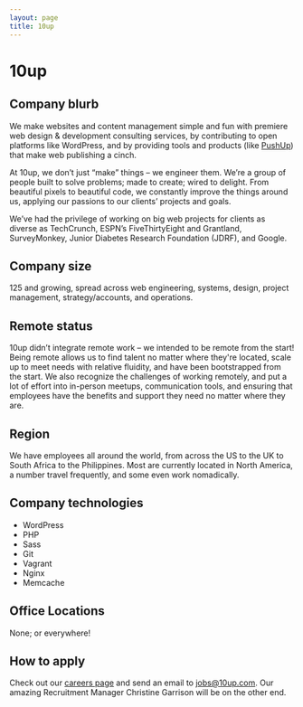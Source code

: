 ```yaml
---
layout: page
title: 10up
---
```


# 10up

## Company blurb

We make websites and content management simple and fun with premiere web design & development consulting services, by contributing to open platforms like WordPress, and by providing tools and products (like [PushUp](pushupnotifications.com)) that make web publishing a cinch.

At 10up, we don’t just “make” things – we engineer them. We’re a group of people built to solve problems; made to create; wired to delight. From beautiful pixels to beautiful code, we constantly improve the things around us, applying our passions to our clients’ projects and goals.

We’ve had the privilege of working on big web projects for clients as diverse as TechCrunch, ESPN’s FiveThirtyEight and Grantland, SurveyMonkey, Junior Diabetes Research Foundation (JDRF), and Google.

## Company size

125 and growing, spread across web engineering, systems, design, project management, strategy/accounts, and operations.

## Remote status

10up didn’t integrate remote work – we intended to be remote from the start! Being remote allows us to find talent no matter where they're located, scale up to meet needs with relative fluidity, and have been bootstrapped from the start. We also recognize the challenges of working remotely, and put a lot of effort into in-person meetups, communication tools, and ensuring that employees have the benefits and support they need no matter where they are.

## Region

We have employees all around the world, from across the US to the UK to South Africa to the Philippines. Most are currently located in North America, a number travel frequently, and some even work nomadically.

## Company technologies

* WordPress
* PHP
* Sass
* Git
* Vagrant
* Nginx
* Memcache

## Office Locations

None; or everywhere!

## How to apply

Check out our [careers page](http://10up.com/careers/) and send an email to jobs@10up.com. Our amazing Recruitment Manager Christine Garrison will be on the other end.
